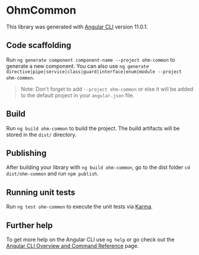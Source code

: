 # OhmCommon

This library was generated with [Angular CLI](https://github.com/angular/angular-cli) version 11.0.1.

## Code scaffolding

Run `ng generate component component-name --project ohm-common` to generate a new component. You can also use `ng generate directive|pipe|service|class|guard|interface|enum|module --project ohm-common`.
> Note: Don't forget to add `--project ohm-common` or else it will be added to the default project in your `angular.json` file. 

## Build

Run `ng build ohm-common` to build the project. The build artifacts will be stored in the `dist/` directory.

## Publishing

After building your library with `ng build ohm-common`, go to the dist folder `cd dist/ohm-common` and run `npm publish`.

## Running unit tests

Run `ng test ohm-common` to execute the unit tests via [Karma](https://karma-runner.github.io).

## Further help

To get more help on the Angular CLI use `ng help` or go check out the [Angular CLI Overview and Command Reference](https://angular.io/cli) page.
